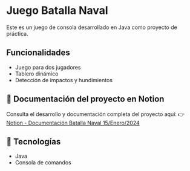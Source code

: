 # Juego Batalla Naval 

Este es un juego de consola desarrollado en Java como proyecto de práctica.

## Funcionalidades
- Juego para dos jugadores
- Tablero dinámico
- Detección de impactos y hundimientos

## 📄 Documentación del proyecto en Notion
Consulta el desarrollo y documentación completa del proyecto aquí:
👉 [Notion - Documentación Batalla Naval 15/Enero/2024 ](https://www.notion.so/eignatonim/Semana-16-Evaluaci-n-Final-43f98d5e7f7345bf9f87c732d08272f0)


## 🚀 Tecnologías
- Java
- Consola de comandos
